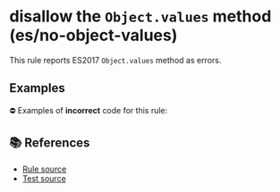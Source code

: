 # disallow the `Object.values` method (es/no-object-values)

This rule reports ES2017 `Object.values` method as errors.

## Examples

⛔ Examples of **incorrect** code for this rule:

<eslint-playground type="bad" code="/*eslint es/no-object-values: error */
const values = Object.values(obj)
" />

## 📚 References

- [Rule source](https://github.com/mysticatea/eslint-plugin-es/blob/v1.4.0/lib/rules/no-object-values.js)
- [Test source](https://github.com/mysticatea/eslint-plugin-es/blob/v1.4.0/tests/lib/rules/no-object-values.js)
